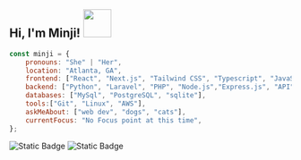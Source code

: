 <h2> Hi, I'm Minji! <img src="https://user-images.githubusercontent.com/74038190/216654116-d0e8d227-7977-4edc-8d36-63461bda9503.gif" width="50"></h2>


```javascript
const minji = {
    pronouns: "She" | "Her",
    location: "Atlanta, GA",
    frontend: ["React", "Next.js", "Tailwind CSS", "Typescript", "JavaScript"],
    backend: ["Python", "Laravel", "PHP", "Node.js","Express.js", "API", "C++"],
    databases: ["MySql", "PostgreSQL", "sqlite"],
    tools:["Git", "Linux", "AWS"],
    askMeAbout: ["web dev", "dogs", "cats"],
    currentFocus: "No Focus point at this time",
};

```


    
![Static Badge](https://img.shields.io/badge/Linkedin-blue?style=flat&logo=linkedin&link=https%3A%2F%2Fwww.linkedin.com%2Fin%2Fminji-k-suh%2F)
![Static Badge](https://img.shields.io/badge/portfolio-HelloMinji-sage?style=flat&link=https%3A%2F%2Fminji-code.github.io%2FHelloMinji%2F)
